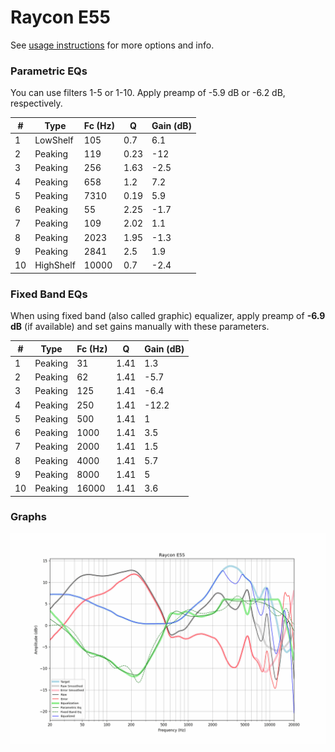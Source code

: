 # Raycon E55
See [usage instructions](https://github.com/jaakkopasanen/AutoEq#usage) for more options and info.

### Parametric EQs
You can use filters 1-5 or 1-10. Apply preamp of -5.9 dB or -6.2 dB, respectively.

|   # | Type      |   Fc (Hz) |    Q |   Gain (dB) |
|-----|-----------|-----------|------|-------------|
|   1 | LowShelf  |       105 | 0.7  |         6.1 |
|   2 | Peaking   |       119 | 0.23 |       -12   |
|   3 | Peaking   |       256 | 1.63 |        -2.5 |
|   4 | Peaking   |       658 | 1.2  |         7.2 |
|   5 | Peaking   |      7310 | 0.19 |         5.9 |
|   6 | Peaking   |        55 | 2.25 |        -1.7 |
|   7 | Peaking   |       109 | 2.02 |         1.1 |
|   8 | Peaking   |      2023 | 1.95 |        -1.3 |
|   9 | Peaking   |      2841 | 2.5  |         1.9 |
|  10 | HighShelf |     10000 | 0.7  |        -2.4 |

### Fixed Band EQs
When using fixed band (also called graphic) equalizer, apply preamp of **-6.9 dB** (if available) and set gains manually with these parameters.

|   # | Type    |   Fc (Hz) |    Q |   Gain (dB) |
|-----|---------|-----------|------|-------------|
|   1 | Peaking |        31 | 1.41 |         1.3 |
|   2 | Peaking |        62 | 1.41 |        -5.7 |
|   3 | Peaking |       125 | 1.41 |        -6.4 |
|   4 | Peaking |       250 | 1.41 |       -12.2 |
|   5 | Peaking |       500 | 1.41 |         1   |
|   6 | Peaking |      1000 | 1.41 |         3.5 |
|   7 | Peaking |      2000 | 1.41 |         1.5 |
|   8 | Peaking |      4000 | 1.41 |         5.7 |
|   9 | Peaking |      8000 | 1.41 |         5   |
|  10 | Peaking |     16000 | 1.41 |         3.6 |

### Graphs
![](./Raycon%20E55.png)
